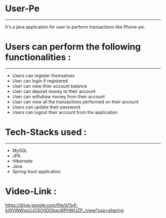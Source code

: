 # User-Pe
-------------------------------------------------------------------------
It's a java application for user to perform transactions like Phone-pe.


# Users can perform the following functionalities :
-------------------------------------------------
* Users can register themselves
* User can login if registered
* User can view thier account balance
* User can deposit money to their account
* User can withdraw money from their account
* User can view all the transactions performed on their account
* Users can update their password
* Users can logout their account from the application

# Tech-Stacks used :
-----------------------------------------------------
* MySQL
* JPA
* Hibernate
* Java
* Spring-boot application

# Video-Link :
https://drive.google.com/file/d/1y4-lU0VjNWxsUJOSO0DObaci6PHWUZP_/view?usp=sharing
